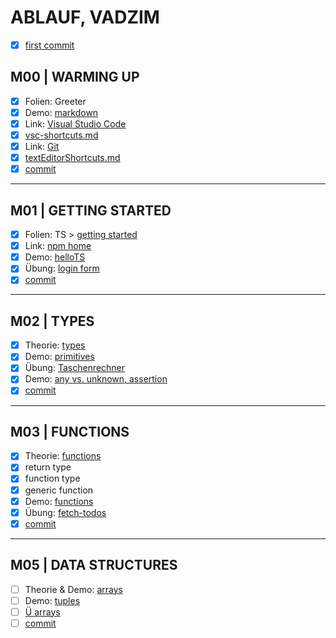 # ABLAUF, VADZIM #

- [x] [first commit](https://github.com/ppedvAG/2020-11-03-TypeScript-VC/commit/4febe94967c32eedd42028fd990b500e55e544ee)

## M00 | WARMING UP ##

- [x] Folien: Greeter
- [x] Demo: [markdown](markdown.md)
- [x] Link: [Visual Studio Code](https://code.visualstudio.com/)
- [x] [vsc-shortcuts.md](SHORTCUTS/SHORTCUTS-VSCODE.md)
- [x] Link: [Git](https://git-scm.com)
- [x] [textEditorShortcuts.md](SHORTCUTS/SHORTCUTS-EDITOR.md)
- [x] [commit](https://github.com/ppedvAG/2020-11-03-TypeScript-VC/commit/825a20f4018e721c290fd8ae9106d5e1729e48f3)

---

## M01 | GETTING STARTED ##

- [x] Folien: TS > [getting started](SLIDES/TYPESCRIPT.md#getting-started)
- [x] Link: [npm home](https://www.npmjs.com/)
- [x] Demo: [helloTS](getting-started/hellots.ts)
- [x] Übung: [login form](getting-started/login.ts)
- [x] [commit](https://github.com/ppedvAG/2020-11-03-TypeScript-VC/commit/0082a2225498095e0aa533274db9fecd87741d0e)

<!-- - [ ] Demo: wenn gewünscht [emmet]()
- [ ] Demo: wenn gewünscht [js Dom Traversing]() -->

---

## M02 | TYPES ##

- [x] Theorie: [types](SLIDES/TYPESCRIPT.md#types)
- [x] Demo: [primitives](types/primitives.ts)
- [x] Übung: [Taschenrechner](types/rechner.ts)
- [x] Demo: [any vs. unknown, assertion](types/anyversusunknown.ts)
- [x] [commit](https://github.com/ppedvAG/2020-11-03-TypeScript-VC/commit/444b2cf642aa34dc44f9c660a21c996503479654)

---

## M03 | FUNCTIONS ##

- [x] Theorie: [functions](SLIDES/TYPESCRIPT.md#functions)
- [x] return type
- [x] function type
- [x] generic function
- [x] Demo: [functions](functions/functions.ts)
- [x] Übung: [fetch-todos](functions/fetch-todos.ts)
- [x] [commit](https://github.com/ppedvAG/2020-11-03-TypeScript-VC/commit/107d3351ec01dab5f3fc01c43cf7d5719d17ac3f)

---

## M05 | DATA STRUCTURES ##

- [ ] Theorie & Demo: [arrays]()
- [ ] Demo: [tuples](tuples/tuples.ts)
- [ ] [Ü arrays]()
- [ ] [commit]()

<!--

---

## MXX | UNION TYPE & LITERAL TYPE ##

- [ ] Theorie:
- [ ] [union type & string literal type]()
- [ ] [enums]()
- [ ] [Ü Pizzabestellung]()
- [ ] [commit]()

---

## MXX | INTERFACES ##

- [ ] Theorie:
- [ ] [interfaces]()
- [ ] [Ü Todos]()
- [ ] [commit]()

---

## MXX | TYPE NARROWING & TYPE GUARDS ##

 -->
<!-- promise -->
